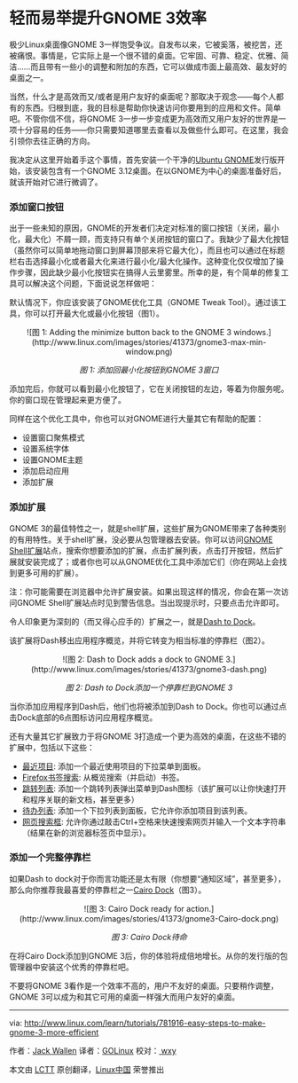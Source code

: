 轻而易举提升GNOME 3效率
================================================================================
极少Linux桌面像GNOME 3一样饱受争议。自发布以来，它被奚落，被挖苦，还被痛恨。事情是，它实际上是一个很不错的桌面。它牢固、可靠、稳定、优雅、简洁……而且带有一些小的调整和附加的东西，它可以做成市面上最高效、最友好的桌面之一。

当然，什么才是高效而又/或者是用户友好的桌面呢？那取决于观念——每个人都有的东西。归根到底，我的目标是帮助你快速访问你要用到的应用和文件。简单吧。不管你信不信，将GNOME 3一步一步变成更为高效而又用户友好的世界是一项十分容易的任务——你只需要知道哪里去查看以及做些什么即可。在这里，我会引领你去往正确的方向。

我决定从这里开始着手这个事情，首先安装一个干净的[Ubuntu GNOME][1]发行版开始，该安装包含有一个GNOME 3.12桌面。在以GNOME为中心的桌面准备好后，就该开始对它进行微调了。

### 添加窗口按钮 ###

出于一些未知的原因，GNOME的开发者们决定对标准的窗口按钮（关闭，最小化，最大化）不屑一顾，而支持只有单个关闭按钮的窗口了。我缺少了最大化按钮（虽然你可以简单地拖动窗口到屏幕顶部来将它最大化），而且也可以通过在标题栏右击选择最小化或者最大化来进行最小化/最大化操作。这种变化仅仅增加了操作步骤，因此缺少最小化按钮实在搞得人云里雾里。所幸的是，有个简单的修复工具可以解决这个问题，下面说说怎样做吧：

默认情况下，你应该安装了GNOME优化工具（GNOME Tweak Tool）。通过该工具，你可以打开最大化或最小化按钮（图1）。

<center>![图 1: Adding the minimize button back to the GNOME 3 windows.](http://www.linux.com/images/stories/41373/gnome3-max-min-window.png)

*图 1: 添加回最小化按钮到GNOME 3窗口*</center>

添加完后，你就可以看到最小化按钮了，它在关闭按钮的左边，等着为你服务呢。你的窗口现在管理起来更方便了。

同样在这个优化工具中，你也可以对GNOME进行大量其它有帮助的配置：

- 设置窗口聚焦模式
- 设置系统字体
- 设置GNOME主题
- 添加启动应用
- 添加扩展

### 添加扩展 ###

GNOME 3的最佳特性之一，就是shell扩展，这些扩展为GNOME带来了各种类别的有用特性。关于shell扩展，没必要从包管理器去安装。你可以访问[GNOME Shell扩展][2]站点，搜索你想要添加的扩展，点击扩展列表，点击打开按钮，然后扩展就安装完成了；或者你也可以从GNOME优化工具中添加它们（你在网站上会找到更多可用的扩展）。

注：你可能需要在浏览器中允许扩展安装。如果出现这样的情况，你会在第一次访问GNOME Shell扩展站点时见到警告信息。当出现提示时，只要点击允许即可。

令人印象更为深刻的（而又得心应手的）扩展之一，就是[Dash to Dock][3]。

该扩展将Dash移出应用程序概览，并将它转变为相当标准的停靠栏（图2）。

<center>![图 2: Dash to Dock adds a dock to GNOME 3.](http://www.linux.com/images/stories/41373/gnome3-dash.png)

*图 2: Dash to Dock添加一个停靠栏到GNOME 3*</center>

当你添加应用程序到Dash后，他们也将被添加到Dash to Dock。你也可以通过点击Dock底部的6点图标访问应用程序概览。

还有大量其它扩展致力于将GNOME 3打造成一个更为高效的桌面，在这些不错的扩展中，包括以下这些：

- [最近项目][4]: 添加一个最近使用项目的下拉菜单到面板。
- [Firefox书签搜索][5]: 从概览搜索（并启动）书签。
- [跳转列表][6]: 添加一个跳转列表弹出菜单到Dash图标（该扩展可以让你快速打开和程序关联的新文档，甚至更多）
- [待办列表][7]: 添加一个下拉列表到面板，它允许你添加项目到该列表。
- [网页搜索框][8]: 允许你通过敲击Ctrl+空格来快速搜索网页并输入一个文本字符串（结果在新的浏览器标签页中显示）。

### 添加一个完整停靠栏 ###

如果Dash to dock对于你而言功能还是太有限（你想要“通知区域”，甚至更多），那么向你推荐我最喜爱的停靠栏之一[Cairo Dock][9]（图3）。

<center>![图 3: Cairo Dock ready for action.](http://www.linux.com/images/stories/41373/gnome3-Cairo-dock.png)

*图 3: Cairo Dock待命*</center>

在将Cairo Dock添加到GNOME 3后，你的体验将成倍地增长。从你的发行版的包管理器中安装这个优秀的停靠栏吧。

不要将GNOME 3看作是一个效率不高的，用户不友好的桌面。只要稍作调整，GNOME 3可以成为和其它可用的桌面一样强大而用户友好的桌面。

--------------------------------------------------------------------------------

via: http://www.linux.com/learn/tutorials/781916-easy-steps-to-make-gnome-3-more-efficient

作者：[Jack Wallen][a]
译者：[GOLinux](https://github.com/GOLinux)
校对：[ wxy](https://github.com/wxy)

本文由 [LCTT](https://github.com/LCTT/TranslateProject) 原创翻译，[Linux中国](http://linux.cn/) 荣誉推出

[a]:http://www.linux.com/community/forums/person/93
[1]:http://ubuntugnome.org/
[2]:https://extensions.gnome.org/
[3]:https://extensions.gnome.org/extension/307/dash-to-dock/
[4]:https://extensions.gnome.org/extension/72/recent-items/
[5]:https://extensions.gnome.org/extension/149/search-firefox-bookmarks-provider/
[6]:https://extensions.gnome.org/extension/322/quicklists/
[7]:https://extensions.gnome.org/extension/162/todo-list/
[8]:https://extensions.gnome.org/extension/549/web-search-dialog/
[9]:http://glx-dock.org/index.php
